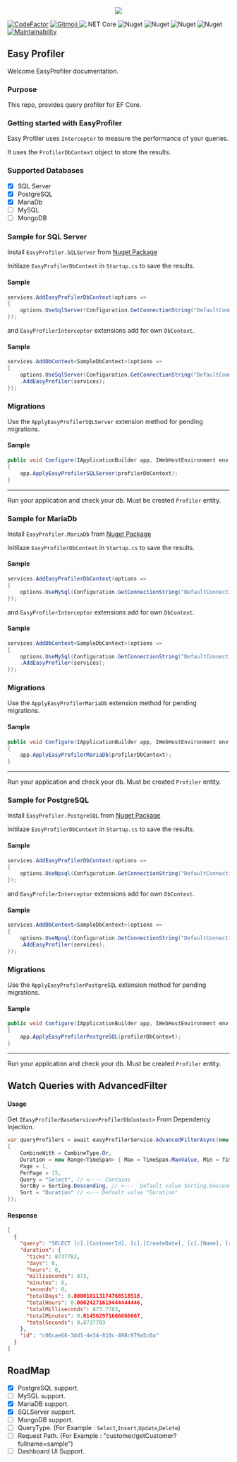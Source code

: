 <p align="center">
  <img src="https://user-images.githubusercontent.com/47147484/97106329-e885f080-16d1-11eb-9278-e266673cdc67.png" />
</p>

[![CodeFactor](https://www.codefactor.io/repository/github/furkandeveloper/easyprofiler/badge)](https://www.codefactor.io/repository/github/furkandeveloper/easyprofiler)
<a href="https://gitmoji.carloscuesta.me">
  <img src="https://img.shields.io/badge/gitmoji-%20😜%20😍-FFDD67.svg?style=flat-square" alt="Gitmoji">
</a>
![.NET Core](https://github.com/furkandeveloper/EasyProfiler/workflows/.NET%20Core/badge.svg?branch=develop)
![Nuget](https://img.shields.io/nuget/dt/EasyProfiler.SQLServer?label=SQLServer%20Downloads)
![Nuget](https://img.shields.io/nuget/v/EasyProfiler.SQLServer?label=SQLServer)
![Nuget](https://img.shields.io/nuget/dt/EasyProfiler.MariaDb?label=MariaDb%20Downloads)
![Nuget](https://img.shields.io/nuget/v/EasyProfiler.MariaDb?label=MariaDb)
[![Maintainability](https://api.codeclimate.com/v1/badges/7da8a3efef94f523f2c1/maintainability)](https://codeclimate.com/github/furkandeveloper/EasyProfiler/maintainability)

## Easy Profiler
Welcome EasyProfiler documentation.

### Purpose
This repo, provides query profiler for EF Core.

### Getting started with EasyProfiler

Easy Profiler uses `Interceptor` to measure the performance of your queries.

It uses the `ProfilerDbContext` object to store the results.

### Supported Databases

* [x] SQL Server
* [x] PostgreSQL
* [x] MariaDb
* [ ] MySQL
* [ ] MongoDB

### Sample for SQL Server
Install `EasyProfiler.SQLServer` from [Nuget Package](https://www.nuget.org/packages/EasyProfiler.SQLServer/)

Initilaze `EasyProfilerDbContext` in `Startup.cs` to save the results.
#### Sample
```csharp
services.AddEasyProfilerDbContext(options =>
{
    options.UseSqlServer(Configuration.GetConnectionString("DefaultConnection"));
});
```

and `EasyProfilerInterceptor` extensions add for own `DbContext`.

#### Sample
```csharp
services.AddDbContext<SampleDbContext>(options =>
{
    options.UseSqlServer(Configuration.GetConnectionString("DefaultConnection"))
    .AddEasyProfiler(services);
});
```

### Migrations
Use the `ApplyEasyProfilerSQLServer` extension method for pending migrations.

#### Sample

```csharp
public void Configure(IApplicationBuilder app, IWebHostEnvironment env, ProfilerDbContext profilerDbContext)
{
    app.ApplyEasyProfilerSQLServer(profilerDbContext);
}
```

<hr/>

Run your application and check your db. Must be created `Profiler` entity.

### Sample for MariaDb
Install `EasyProfiler.MariaDb` from [Nuget Package](https://www.nuget.org/packages/EasyProfiler.MariaDb/)

Initilaze `EasyProfilerDbContext` in `Startup.cs` to save the results.
#### Sample
```csharp
services.AddEasyProfilerDbContext(options =>
{
    options.UseMySql(Configuration.GetConnectionString("DefaultConnection"));
});
```

and `EasyProfilerInterceptor` extensions add for own `DbContext`.

#### Sample
```csharp
services.AddDbContext<SampleDbContext>(options =>
{
    options.UseMySql(Configuration.GetConnectionString("DefaultConnection"))
    .AddEasyProfiler(services);
});
```

### Migrations
Use the `ApplyEasyProfilerMariaDb` extension method for pending migrations.

#### Sample

```csharp
public void Configure(IApplicationBuilder app, IWebHostEnvironment env, ProfilerDbContext profilerDbContext)
{
    app.ApplyEasyProfilerMariaDb(profilerDbContext);
}
```

<hr/>

Run your application and check your db. Must be created `Profiler` entity.

### Sample for PostgreSQL
Install `EasyProfiler.PostgreSQL` from [Nuget Package](https://www.nuget.org/packages/EasyProfiler.PostgreSQL/)

Initilaze `EasyProfilerDbContext` in `Startup.cs` to save the results.
#### Sample
```csharp
services.AddEasyProfilerDbContext(options =>
{
    options.UseNpsql(Configuration.GetConnectionString("DefaultConnection"));
});
```

and `EasyProfilerInterceptor` extensions add for own `DbContext`.

#### Sample
```csharp
services.AddDbContext<SampleDbContext>(options =>
{
    options.UseNpsql(Configuration.GetConnectionString("DefaultConnection"))
    .AddEasyProfiler(services);
});
```

### Migrations
Use the `ApplyEasyProfilerPostgreSQL` extension method for pending migrations.

#### Sample

```csharp
public void Configure(IApplicationBuilder app, IWebHostEnvironment env, ProfilerDbContext profilerDbContext)
{
    app.ApplyEasyProfilerPostgreSQL(profilerDbContext);
}
```

<hr/>

Run your application and check your db. Must be created `Profiler` entity.

## Watch Queries with AdvancedFilter

#### Usage
Get `IEasyProfilerBaseService<ProfilerDbContext>` From Dependency Injection.

```csharp
var queryProfilers = await easyProfilerService.AdvancedFilterAsync(new AdvancedFilterModel()
{
    CombineWith = CombineType.Or,
    Duration = new Range<TimeSpan> { Max = TimeSpan.MaxValue, Min = TimeSpan.MinValue},
    Page = 1,
    PerPage = 15,
    Query = "Select", // <---- Contains
    SortBy = Sorting.Descending, // <---  Default value Sorting.Descending,
    Sort = "Duration" // <--- Default value "Duration"
});
```

#### Response

```json
[
  {
    "query": "SELECT [c].[CustomerId], [c].[CreateDate], [c].[Name], [c].[Surname]\r\nFROM [Customers] AS [c]",
    "duration": {
      "ticks": 8737783,
      "days": 0,
      "hours": 0,
      "milliseconds": 873,
      "minutes": 0,
      "seconds": 0,
      "totalDays": 0.000010113174768518518,
      "totalHours": 0.00024271619444444446,
      "totalMilliseconds": 873.7783,
      "totalMinutes": 0.014562971666666667,
      "totalSeconds": 0.8737783
    },
    "id": "c06cae66-3dd1-4e34-810c-498c979a5c6a"
  }
]
```

## RoadMap

* [x] PostgreSQL support.
* [ ] MySQL support.
* [x] MariaDB support.
* [x] SQLServer support.
* [ ] MongoDB support.
* [ ] QueryType. (For Example : `Select`,`Insert`,`Update`,`Delete`)
* [ ] Request Path. (For Example : "customer/getCustomer?fullname=sample")
* [ ] Dashboard UI Support.
